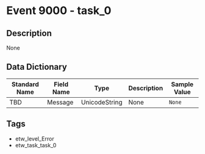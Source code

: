 # Event 9000 - task_0

## Description
None

## Data Dictionary
|Standard Name|Field Name|Type|Description|Sample Value|
|---|---|---|---|---|
|TBD|Message|UnicodeString|None|`None`|

## Tags
* etw_level_Error
* etw_task_task_0